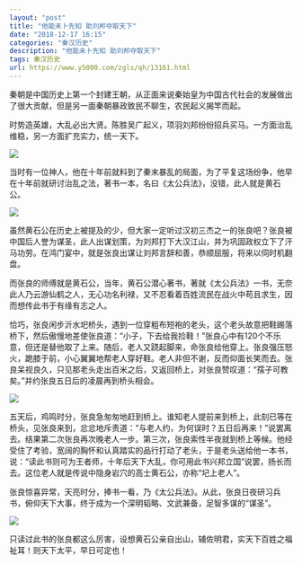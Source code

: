 ```yaml
---
layout: "post"
title: "他能未卜先知 助刘邦夺取天下"
date: "2018-12-17 16:15"
categories: "秦汉历史"
description: "他能未卜先知 助刘邦夺取天下"
tags: 秦汉历史
url: https://www.y5000.com/zgls/qh/13161.html
---
```






秦朝是中国历史上第一个封建王朝，从正面来说秦始皇为中国古代社会的发展做出了很大贡献，但是另一面秦朝暴政致民不聊生，农民起义揭竿而起。

时势造英雄，大乱必出大贤。陈胜吴广起义，项羽刘邦纷纷招兵买马。一方面治乱维稳，另一方面扩充实力，统一天下。

![](https://img.y5000.com/uploads/allimg/170213/0935321147-0.jpg)

当时有一位神人，他在十年前就料到了秦末暴乱的局面，为了平复这场纷争，他早在十年前就研讨治乱之法，著书一本，名曰《太公兵法》，没错，此人就是黄石公。

![](https://img.y5000.com/uploads/allimg/170213/8-1F21309311cZ.jpg)

虽然黄石公在历史上被提及的少，但大家一定听过汉初三杰之一的张良吧？张良被中国后人誉为谋圣，此人出谋划策，为刘邦打下大汉江山，并为巩固政权立下了汗马功劳。在鸿门宴中，就是张良出谋让刘邦言辞和善，恭顺屈服，将来以伺时机翻盘。

而张良的师傅就是黄石公，当年，黄石公潜心著书，著就《太公兵法》一书，无奈此人乃云游仙鹤之人，无心功名利禄，又不忍看着百姓流民在战火中苟且求生，因而想传此书于有缘有志之人。

恰巧，张良闲步沂水圯桥头，遇到一位穿粗布短袍的老头，这个老头故意把鞋踢落桥下，然后傲慢地差使张良道：“小子，下去给我捡鞋！”张良心中有120个不乐意，但还是替他取了上来。随后，老人又跷起脚来，命张良给他穿上。张良强压怒火，跪膝于前，小心翼翼地帮老人穿好鞋。老人非但不谢，反而仰面长笑而去。张良呆视良久，只见那老头走出百米之后，又返回桥上，对张良赞叹道：“孺子可教矣。”并约张良五日后的凌晨再到桥头相会。

![](https://img.y5000.com/uploads/allimg/170213/8-1F21309312M47.jpg)

五天后，鸡鸣时分，张良急匆匆地赶到桥上。谁知老人提前来到桥上，此刻已等在桥头，见张良来到，忿忿地斥责道：“与老人约，为何误时？五日后再来！”说罢离去。结果第二次张良再次晚老人一步。第三次，张良索性半夜就到桥上等候。他经受住了考验，宽阔的胸怀和认真踏实的品行打动了老头，于是老头送给他一本书，说：“读此书则可为王者师，十年后天下大乱，你可用此书兴邦立国”说罢，扬长而去。这位老人就是传说中隐身岩穴的高士黄石公，亦称“圮上老人”。

张良惊喜异常，天亮时分，捧书一看，乃《太公兵法》。从此，张良日夜研习兵书，俯仰天下大事，终于成为一个深明韬略、文武兼备，足智多谋的“谋圣”。

![](https://img.y5000.com/uploads/allimg/170213/09353254Z-1.jpg)

只读过此书的张良都这么厉害，设想黄石公亲自出山，辅佐明君，实天下百姓之福祉耳！则天下太平，早日可定也！
